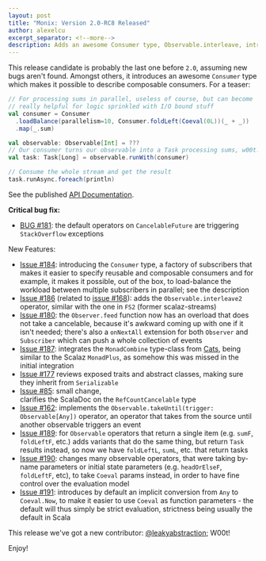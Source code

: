 ```yaml
---
layout: post
title: "Monix: Version 2.0-RC8 Released"
author: alexelcu
excerpt_separator: <!--more-->
description: Adds an awesome Consumer type, Observable.interleave, introduces Coeval params in operators
---
```


This release candidate is probably the last one before `2.0`, assuming
new bugs aren't found. Amongst others, it introduces an awesome
`Consumer` type which makes it possible to describe composable
consumers. For a teaser:

```scala
// For processing sums in parallel, useless of course, but can become 
// really helpful for logic sprinkled with I/O bound stuff
val consumer = Consumer
  .loadBalance(parallelism=10, Consumer.foldLeft(Coeval(0L))(_ + _))
  .map(_.sum)

val observable: Observable[Int] = ???
// Our consumer turns our observable into a Task processing sums, w00t!
val task: Task[Long] = observable.runWith(consumer)

// Consume the whole stream and get the result
task.runAsync.foreach(println)
```

<!--more-->

See the published [API Documentation](/api/2.0-RC8/).

**Critical bug fix:**

- [BUG #181](https://github.com/monix/monix/issues/181): the default operators
  on `CancelableFuture` are triggering `StackOverflow` exceptions
  
New Features:

- [Issue #184](https://github.com/monix/monix/pull/184): introducing the
  `Consumer` type, a factory of subscribers that makes it easier to specify 
  reusable and composable consumers and for example, it makes it possible, 
  out of the box, to load-balance the workload between multiple subscribers in
  parallel; see the description
- [Issue #186](https://github.com/monix/monix/pull/186) (related to 
  [issue #168](https://github.com/monix/monix/issues/168)): adds the 
  `Observable.interleave2` operator, similar with the one in `FS2` 
  (former scalaz-streams)
- [Issue #180](https://github.com/monix/monix/issues/180): the `Observer.feed`
  function now has an overload that does not take a cancelable, because
  it's awkward coming up with one if it isn't needed; there's also a 
  `onNextAll` extension for both `Observer` and `Subscriber` which can push
  a whole collection of events
- [Issue #187](https://github.com/monix/monix/issues/187): integrates
  the `MonadCombine` type-class from [Cats](http://typelevel.org/cats/),
  being similar to the Scalaz `MonadPlus`, as somehow this was missed in 
  the initial integration
- [Issue #177](https://github.com/monix/monix/issues/177) reviews exposed
  traits and abstract classes, making sure they inherit from `Serializable` 
- [Issue #85](https://github.com/monix/monix/issues/85): small change,  
  clarifies the ScalaDoc on the `RefCountCancelable` type
- [Issue #162](https://github.com/monix/monix/issues/162): implements
  the `Observable.takeUntil(trigger: Observable[Any])` operator, an operator
  that takes from the source until another observable triggers an event
- [Issue #189](https://github.com/monix/monix/issues/189): for `Observable`
  operators that return a single item (e.g. `sumF`, `foldLeftF`, etc.) adds
  variants that do the same thing, but return `Task` results instead, so now
  we have `foldLeftL`, `sumL`, etc. that return tasks
- [Issue #190](https://github.com/monix/monix/issues/190): changes many 
  observable operators, that were taking by-name parameters or initial state
  parameters (e.g. `headOrElseF`, `foldLeftF`, etc), to take `Coeval` params
  instead, in order to have fine control over the evaluation model
- [Issue #191](https://github.com/monix/monix/issues/191): introduces 
  by default an implicit conversion from `Any` to `Coeval.Now`, to make it 
  easier to use `Coeval` as function parameters - the default will thus 
  simply be strict evaluation, strictness being usually the default in Scala

This release we've got a new contributor: 
[@leakyabstraction](https://github.com/leakyabstraction); W00t!

Enjoy!
